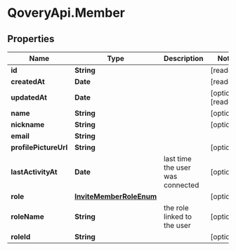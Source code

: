 # QoveryApi.Member

## Properties

Name | Type | Description | Notes
------------ | ------------- | ------------- | -------------
**id** | **String** |  | [readonly] 
**createdAt** | **Date** |  | [readonly] 
**updatedAt** | **Date** |  | [optional] [readonly] 
**name** | **String** |  | [optional] 
**nickname** | **String** |  | [optional] 
**email** | **String** |  | 
**profilePictureUrl** | **String** |  | [optional] 
**lastActivityAt** | **Date** | last time the user was connected | [optional] 
**role** | [**InviteMemberRoleEnum**](InviteMemberRoleEnum.md) |  | [optional] 
**roleName** | **String** | the role linked to the user | [optional] 
**roleId** | **String** |  | [optional] 


